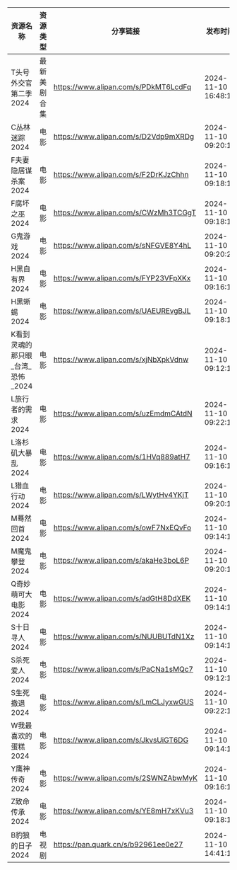 | 资源名称                 | 资源类型   | 分享链接                                 | 发布时间                |
| -------------------- | ------ | ------------------------------------ | ------------------- |
| T头号外交官第二季2024        | 最新美剧合集 | https://www.alipan.com/s/PDkMT6LcdFq | 2024-11-10 16:48:15 |
| C丛林迷踪2024            | 电影     | https://www.alipan.com/s/D2Vdp9mXRDg | 2024-11-10 09:20:13 |
| F夫妻隐居谋杀案2024         | 电影     | https://www.alipan.com/s/F2DrKJzChhn | 2024-11-10 09:18:19 |
| F腐坏之巫2024            | 电影     | https://www.alipan.com/s/CWzMh3TCGgT | 2024-11-10 09:18:14 |
| G鬼游戏2024             | 电影     | https://www.alipan.com/s/sNFGVE8Y4hL | 2024-11-10 09:20:21 |
| H黑白有界2024            | 电影     | https://www.alipan.com/s/FYP23VFpXKx | 2024-11-10 09:16:16 |
| H黑蜥蜴2024             | 电影     | https://www.alipan.com/s/UAEUREvgBJL | 2024-11-10 09:18:11 |
| K看到灵魂的那只眼_台湾_恐怖_2024 | 电影     | https://www.alipan.com/s/xjNbXpkVdnw | 2024-11-10 09:12:13 |
| L旅行者的需求2024          | 电影     | https://www.alipan.com/s/uzEmdmCAtdN | 2024-11-10 09:22:10 |
| L洛杉矶大暴乱2024          | 电影     | https://www.alipan.com/s/1HVq889atH7 | 2024-11-10 09:16:13 |
| L猎血行动2024            | 电影     | https://www.alipan.com/s/LWytHv4YKjT | 2024-11-10 09:20:19 |
| M蓦然回首2024            | 电影     | https://www.alipan.com/s/owF7NxEQvFo | 2024-11-10 09:14:19 |
| M魔鬼攀登2024            | 电影     | https://www.alipan.com/s/akaHe3boL6P | 2024-11-10 09:20:16 |
| Q奇妙萌可大电影2024         | 电影     | https://www.alipan.com/s/adGtH8DdXEK | 2024-11-10 09:14:11 |
| S十日寻人2024            | 电影     | https://www.alipan.com/s/NUUBUTdN1Xz | 2024-11-10 09:14:14 |
| S杀死爱人2024            | 电影     | https://www.alipan.com/s/PaCNa1sMQc7 | 2024-11-10 09:12:10 |
| S生死撤退2024            | 电影     | https://www.alipan.com/s/LmCLJyxwGUS | 2024-11-10 09:22:13 |
| W我最喜欢的蛋糕2024         | 电影     | https://www.alipan.com/s/JkvsUiGT6DG | 2024-11-10 09:14:17 |
| Y鹰神传奇2024            | 电影     | https://www.alipan.com/s/2SWNZAbwMyK | 2024-11-10 09:16:10 |
| Z致命传承2024            | 电影     | https://www.alipan.com/s/YE8mH7xKVu3 | 2024-11-10 09:18:16 |
| B豹狼的日子2024           | 电视剧    | https://pan.quark.cn/s/b92961ee0e27  | 2024-11-10 14:41:19 |
